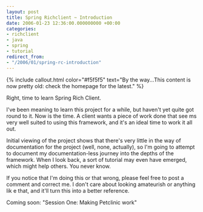 ```yaml
---
layout: post
title: Spring Richclient ~ Introduction
date: 2006-01-23 12:36:00.000000000 +00:00
categories:
- richclient
- java
- spring
- tutorial
redirect_from:
- "/2006/01/spring-rc-introduction"
---
```

{% include callout.html color="#f5f5f5" text="By the way...This content is now pretty old: check the homepage for the latest." %}
          
<p>Right, time to learn Spring Rich Client.</p>
<p>I've been meaning to learn this project for a while, but haven't yet quite got round to it. Now is the time. A client wants a piece of work done that see
ms very well suited to using this framework, and it's an ideal time to work it all out.</p>
<p>Initial viewing of the project shows that there's very little in the way of documentation for the project (well, none, actually), so I'm going to attempt
 to document my documentation-less journey into the depths of the framework. When I look back, a sort of tutorial may even have emerged, which might help others. You never know.</p>
<p>If you notice that I'm doing this or that wrong, please feel free to post a comment and correct me. I don't care about looking amateurish or anything lik
e that, and it'll turn this into a better reference.</p>
<p>Coming soon: "Session One: Making Petclinic work"</p>
